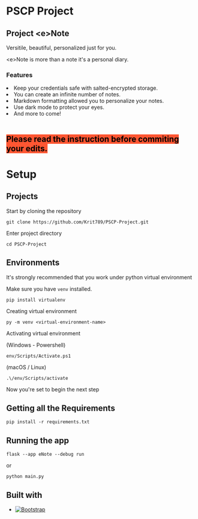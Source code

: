 # PSCP Project
## Project &lt;e&gt;Note

Versitile, beautiful, personalized just for you.

&lt;e&gt;Note is more than a note it's a personal diary.

### Features 
<li>Keep your credentials safe with salted-encrypted storage.</li>
<li>You can create an infinite number of notes.</li>
<li>Markdown formatting allowed you to personalize your notes.</li>
<li>Use dark mode to protect your eyes.</li>
<li>And more to come!</li>

<br>

## <mark style="background-color: #FF5632">Please read the instruction before commiting your edits.</mark>

# Setup
## <b>Projects</b>
Start by cloning the repository

    git clone https://github.com/Krit789/PSCP-Project.git

Enter project directory

    cd PSCP-Project

## <b>Environments</b>
It's strongly recommended that you work under python virtual environment

Make sure you have <code>venv</code> installed.

    pip install virtualenv

Creating virtual environment

    py -m venv <virtual-environment-name>

Activating virtual environment

(Windows - Powershell)

    env/Scripts/Activate.ps1

(macOS / Linux)

    .\/env/Scripts/activate

Now you're set to begin the next step<br />

## <b>Getting all the Requirements</b>

    pip install -r requirements.txt

## <b>Running the app</b>

    flask --app eNote --debug run

or

    python main.py
## Built with
* [![Bootstrap][Bootstrap.com]][Bootstrap-url]


[Bootstrap.com]: https://img.shields.io/badge/Bootstrap-563D7C?style=for-the-badge&logo=bootstrap&logoColor=white
[Bootstrap-url]: https://getbootstrap.com